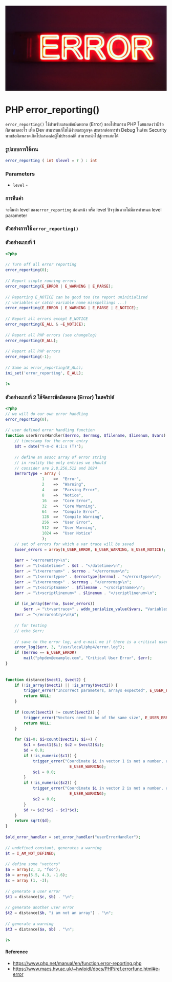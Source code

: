 ![](images/day6.png)

# PHP error_reporting()
`error_reporting()` ใช้สำหรับแสดงข้อผิดพลาด (Error) ของโปรแกรม PHP โดยแสดงว่ามีข้อผิดพลาดอะไร เพื่อ Dev สามารถแก้ไขได้ง่ายและถูกจุด สะดวกต่อการทำ Debug ในด้าน Security หากข้อผิดพลาดเกิดไปแสดงต่อผู้ไม่ประสงค์ดี สามารถนำไปสู่การแฮกได้  

### รูปแบบการใช้งาน

```php 
error_reporting ( int $level = ? ) : int
```

### Parameters 

- `level` - 

### การคืนค่า

จะคืนค่า level ของ`error_reporting` ก่อนหน้า หรือ level ปัจจุบันหากไม่มีการกำหนด level parameter

### ตัวอย่างการใช้ `error_reporting()`

### ตัวอย่างแบบที่ 1 

```php 
<?php

// Turn off all error reporting
error_reporting(0);

// Report simple running errors
error_reporting(E_ERROR | E_WARNING | E_PARSE);

// Reporting E_NOTICE can be good too (to report uninitialized
// variables or catch variable name misspellings ...)
error_reporting(E_ERROR | E_WARNING | E_PARSE | E_NOTICE);

// Report all errors except E_NOTICE
error_reporting(E_ALL & ~E_NOTICE);

// Report all PHP errors (see changelog)
error_reporting(E_ALL);

// Report all PHP errors
error_reporting(-1);

// Same as error_reporting(E_ALL);
ini_set('error_reporting', E_ALL);

?>
```
### ตัวอย่างแบบที่ 2 ใช้จัดการข้อผิดพลาด (Error) ในสคริปต์

```php
<?php
// we will do our own error handling
error_reporting(0);

// user defined error handling function
function userErrorHandler($errno, $errmsg, $filename, $linenum, $vars) {
    // timestamp for the error entry
    $dt = date("Y-m-d H:i:s (T)");

    // define an assoc array of error string
    // in reality the only entries we should
    // consider are 2,8,256,512 and 1024
    $errortype = array (
                1    =>  "Error",
                2    =>  "Warning",
                4    =>  "Parsing Error",
                8    =>  "Notice",
                16   =>  "Core Error",
                32   =>  "Core Warning",
                64   =>  "Compile Error",
                128  =>  "Compile Warning",
                256  =>  "User Error",
                512  =>  "User Warning",
                1024 =>  "User Notice"
                );
    // set of errors for which a var trace will be saved
    $user_errors = array(E_USER_ERROR, E_USER_WARNING, E_USER_NOTICE);
    
    $err = "<errorentry>\n";
    $err .= "\t<datetime>" . $dt . "</datetime>\n";
    $err .= "\t<errornum>" . $errno . "</errornum>\n";
    $err .= "\t<errortype>" . $errortype[$errno] . "</errortype>\n";
    $err .= "\t<errormsg>" . $errmsg . "</errormsg>\n";
    $err .= "\t<scriptname>" . $filename . "</scriptname>\n";
    $err .= "\t<scriptlinenum>" . $linenum . "</scriptlinenum>\n";

    if (in_array($errno, $user_errors))
        $err .= "\t<vartrace>" . wddx_serialize_value($vars, "Variables") . "</vartrace>\n";
    $err .= "</errorentry>\n\n";
    
    // for testing
    // echo $err;

    // save to the error log, and e-mail me if there is a critical user error
    error_log($err, 3, "/usr/local/php4/error.log");
    if ($errno == E_USER_ERROR)
        mail("phpdev@example.com", "Critical User Error", $err);
}


function distance($vect1, $vect2) {
    if (!is_array($vect1) || !is_array($vect2)) {
        trigger_error("Incorrect parameters, arrays expected", E_USER_ERROR);
        return NULL;
    }

    if (count($vect1) != count($vect2)) {
        trigger_error("Vectors need to be of the same size", E_USER_ERROR);
        return NULL;
    }

    for ($i=0; $i<count($vect1); $i++) {
        $c1 = $vect1[$i]; $c2 = $vect2[$i];
        $d = 0.0;
        if (!is_numeric($c1)) {
            trigger_error("Coordinate $i in vector 1 is not a number, using zero",
                            E_USER_WARNING);
            $c1 = 0.0;
        }
        if (!is_numeric($c2)) {
            trigger_error("Coordinate $i in vector 2 is not a number, using zero",
                            E_USER_WARNING);
            $c2 = 0.0;
        }
        $d += $c2*$c2 - $c1*$c1;
    }
    return sqrt($d);
}

$old_error_handler = set_error_handler("userErrorHandler");

// undefined constant, generates a warning
$t = I_AM_NOT_DEFINED;

// define some "vectors"
$a = array(2, 3, "foo");
$b = array(5.5, 4.3, -1.6);
$c = array (1, -3);

// generate a user error
$t1 = distance($c, $b) . "\n";

// generate another user error
$t2 = distance($b, "i am not an array") . "\n";

// generate a warning
$t3 = distance($a, $b) . "\n";

?> 
```


#### Reference
- https://www.php.net/manual/en/function.error-reporting.php
- https://www.macs.hw.ac.uk/~hwloidl/docs/PHP/ref.errorfunc.html#e-error

